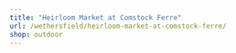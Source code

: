 ```yaml
---
title: "Heirloom Market at Comstock Ferre"
url: /wethersfield/heirloom-market-at-comstock-ferre/
shop: outdoor
---
```

